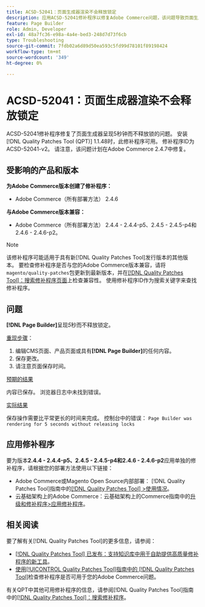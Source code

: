 ```yaml
---
title: ACSD-52041：页面生成器渲染不会释放锁定
description: 应用ACSD-52041修补程序以修复Adobe Commerce问题，该问题导致页面生成器呈现五秒钟，并且不释放锁定。
feature: Page Builder
role: Admin, Developer
exl-id: 48a7fc36-e98a-4a4e-bed3-248d7d73f6cb
type: Troubleshooting
source-git-commit: 7fdb02a6d89d50ea593c5fd99d78101f89198424
workflow-type: tm+mt
source-wordcount: '349'
ht-degree: 0%

---
```


# ACSD-52041：页面生成器渲染不会释放锁定

ACSD-52041修补程序修复了页面生成器呈现5秒钟而不释放锁的问题。 安装[!DNL Quality Patches Tool (QPT)] 1.1.48时，此修补程序可用。 修补程序ID为ACSD-52041-v2。 请注意，该问题计划在Adobe Commerce 2.4.7中修复。

## 受影响的产品和版本

**为Adobe Commerce版本创建了修补程序：**

* Adobe Commerce（所有部署方法） 2.4.6

**与Adobe Commerce版本兼容：**

* Adobe Commerce（所有部署方法） 2.4.4 - 2.4.4-p5、2.4.5 - 2.4.5-p4和2.4.6 - 2.4.6-p2。



>[!NOTE]
>
>该修补程序可能适用于具有新[!DNL Quality Patches Tool]发行版本的其他版本。 要检查修补程序是否与您的Adobe Commerce版本兼容，请将`magento/quality-patches`包更新到最新版本，并在[[!DNL Quality Patches Tool]：搜索修补程序页面](https://experienceleague.adobe.com/tools/commerce-quality-patches/index.html)上检查兼容性。 使用修补程序ID作为搜索关键字来查找修补程序。


## 问题

**[!DNL Page Builder]**&#x200B;呈现&#x200B;*5*&#x200B;秒而不释放锁定。

<u>重现步骤</u>：

1. 编辑CMS页面、产品页面或具有&#x200B;**[!DNL Page Builder]**&#x200B;的任何内容。
1. 保存更改。
1. 请注意页面保存时间。

<u>预期的结果</u>

内容已保存。 浏览器日志中未找到错误。

<u>实际结果</u>

保存操作需要比平常更长的时间来完成。
控制台中的错误： ``Page Builder was rendering for 5 seconds without releasing locks``

## 应用修补程序

要为版本&#x200B;**2.4.4 - 2.4.4-p5、2.4.5 - 2.4.5-p4和2.4.6 - 2.4.6-p2**&#x200B;应用单独的修补程序，请根据您的部署方法使用以下链接：

* Adobe Commerce或Magento Open Source内部部署： [!DNL Quality Patches Tool]指南中的[[!DNL Quality Patches Tool] >使用情况](/help/tools/quality-patches-tool/usage.md)。
* 云基础架构上的Adobe Commerce：云基础架构上的Commerce指南中的[升级和修补程序>应用修补程序](https://experienceleague.adobe.com/docs/commerce-cloud-service/user-guide/develop/upgrade/apply-patches.html)。

## 相关阅读

要了解有关[!DNL Quality Patches Tool]的更多信息，请参阅：

* [[!DNL Quality Patches Tool] 已发布：支持知识库中用于自助提供高质量修补程序的新工具](https://experienceleague.adobe.com/en/docs/commerce-operations/tools/quality-patches-tool/quality-patches-tool-to-self-serve-quality-patches)。
* [使用[!UICONTROL Quality Patches Tool]指南中的 [!DNL Quality Patches Tool]](/help/tools/quality-patches-tool/patches-available-in-qpt/check-patch-for-magento-issue-with-magento-quality-patches.md)检查修补程序是否可用于您的Adobe Commerce问题。


有关QPT中其他可用修补程序的信息，请参阅[!DNL Quality Patches Tool]指南中的[[!DNL Quality Patches Tool]：搜索修补程序](<https://experienceleague.adobe.com/tools/commerce-quality-patches/index.html>)。
